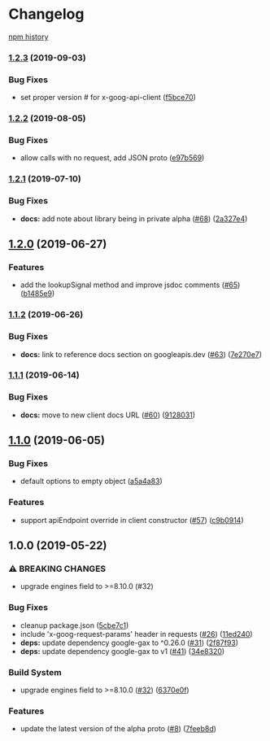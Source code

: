 # Changelog

[npm history][1]

[1]: https://www.npmjs.com/package/@google-cloud/irm?activeTab=versions

### [1.2.3](https://www.github.com/googleapis/nodejs-irm/compare/v1.2.2...v1.2.3) (2019-09-03)


### Bug Fixes

* set proper version # for x-goog-api-client ([f5bce70](https://www.github.com/googleapis/nodejs-irm/commit/f5bce70))

### [1.2.2](https://www.github.com/googleapis/nodejs-irm/compare/v1.2.1...v1.2.2) (2019-08-05)


### Bug Fixes

* allow calls with no request, add JSON proto ([e97b569](https://www.github.com/googleapis/nodejs-irm/commit/e97b569))

### [1.2.1](https://www.github.com/googleapis/nodejs-irm/compare/v1.2.0...v1.2.1) (2019-07-10)


### Bug Fixes

* **docs:** add note about library being in private alpha ([#68](https://www.github.com/googleapis/nodejs-irm/issues/68)) ([2a327e4](https://www.github.com/googleapis/nodejs-irm/commit/2a327e4))

## [1.2.0](https://www.github.com/googleapis/nodejs-irm/compare/v1.1.2...v1.2.0) (2019-06-27)


### Features

* add the lookupSignal method and improve jsdoc comments ([#65](https://www.github.com/googleapis/nodejs-irm/issues/65)) ([b1485e9](https://www.github.com/googleapis/nodejs-irm/commit/b1485e9))

### [1.1.2](https://www.github.com/googleapis/nodejs-irm/compare/v1.1.1...v1.1.2) (2019-06-26)


### Bug Fixes

* **docs:** link to reference docs section on googleapis.dev ([#63](https://www.github.com/googleapis/nodejs-irm/issues/63)) ([7e270e7](https://www.github.com/googleapis/nodejs-irm/commit/7e270e7))

### [1.1.1](https://www.github.com/googleapis/nodejs-irm/compare/v1.1.0...v1.1.1) (2019-06-14)


### Bug Fixes

* **docs:** move to new client docs URL ([#60](https://www.github.com/googleapis/nodejs-irm/issues/60)) ([9128031](https://www.github.com/googleapis/nodejs-irm/commit/9128031))

## [1.1.0](https://www.github.com/googleapis/nodejs-irm/compare/v1.0.0...v1.1.0) (2019-06-05)


### Bug Fixes

* default options to empty object ([a5a4a83](https://www.github.com/googleapis/nodejs-irm/commit/a5a4a83))


### Features

* support apiEndpoint override in client constructor ([#57](https://www.github.com/googleapis/nodejs-irm/issues/57)) ([c9b0914](https://www.github.com/googleapis/nodejs-irm/commit/c9b0914))

## 1.0.0 (2019-05-22)


### ⚠ BREAKING CHANGES

* upgrade engines field to >=8.10.0 (#32)

### Bug Fixes

* cleanup package.json ([5cbe7c1](https://www.github.com/googleapis/nodejs-irm/commit/5cbe7c1))
* include 'x-goog-request-params' header in requests ([#26](https://www.github.com/googleapis/nodejs-irm/issues/26)) ([11ed240](https://www.github.com/googleapis/nodejs-irm/commit/11ed240))
* **deps:** update dependency google-gax to ^0.26.0 ([#31](https://www.github.com/googleapis/nodejs-irm/issues/31)) ([2f87f93](https://www.github.com/googleapis/nodejs-irm/commit/2f87f93))
* **deps:** update dependency google-gax to v1 ([#41](https://www.github.com/googleapis/nodejs-irm/issues/41)) ([34e8320](https://www.github.com/googleapis/nodejs-irm/commit/34e8320))


### Build System

* upgrade engines field to >=8.10.0 ([#32](https://www.github.com/googleapis/nodejs-irm/issues/32)) ([6370e0f](https://www.github.com/googleapis/nodejs-irm/commit/6370e0f))


### Features

* update the latest version of the alpha proto ([#8](https://www.github.com/googleapis/nodejs-irm/issues/8)) ([7feeb8d](https://www.github.com/googleapis/nodejs-irm/commit/7feeb8d))
